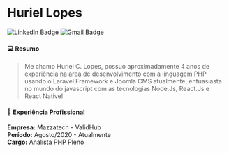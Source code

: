 # Huriel Lopes

[![Linkedin Badge](https://img.shields.io/badge/-Huriel%20Lopes-blue?style=flat-square&logo=Linkedin&logoColor=white&link=https://www.linkedin.com/in/huriellopes/)](https://www.linkedin.com/in/huriellopes/) 
[![Gmail Badge](https://img.shields.io/badge/-huriellopes1996@gmail.com-red?style=flat-square&logo=Gmail&logoColor=white&link=mailto:huriellopes1996@gmail.com)](mailto:huriellopes1996@gmail.com)

#### 💻 Resumo

> Me chamo Huriel C. Lopes, possuo aproximadamente 4 anos de experiência na área de desenvolvimento com a linguagem PHP usando o Laravel Framework e Joomla CMS atualmente, entuasiasta no mundo do javascript com as tecnologias Node.Js, React.Js e React Native!

#### 👔 Experiência Profissional

**Empresa:** Mazzatech - ValidHub<br>
**Período:** Agosto/2020 - Atualmente <br>
**Cargo:** Analista PHP Pleno

### 


<!--
**huriellopes/huriellopes** is a ✨ _special_ ✨ repository because its `README.md` (this file) appears on your GitHub profile.

Here are some ideas to get you started:

- 🔭 I’m currently working on ...
- 🌱 I’m currently learning ...
- 👯 I’m looking to collaborate on ...
- 🤔 I’m looking for help with ...
- 💬 Ask me about ...
- 📫 How to reach me: ...
- 😄 Pronouns: ...
- ⚡ Fun fact: ...
-->
